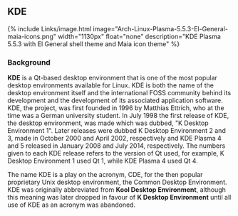 ## KDE
{% include Links/image.html image="Arch-Linux-Plasma-5.5.3-El-General-maia-icons.png" width="1130px" float="none" description="KDE Plasma 5.5.3 with El General shell theme and Maia icon theme" %}

### Background
**KDE** is a Qt-based desktop environment that is one of the most popular desktop environments available for Linux. KDE is both the name of the desktop environment itself and the international FOSS community behind its development and the development of its associated application software. KDE, the project, was first founded in 1996 by Matthias Ettrich, who at the time was a German university student. In July 1998 the first release of KDE, the desktop environment, was made which was dubbed, "K Desktop Environment 1". Later releases were dubbed K Desktop Environment 2 and 3, made in October 2000 and April 2002, respectively and KDE Plasma 4 and 5 released in January 2008 and July 2014, respectively. The numbers given to each KDE release refers to the version of Qt used, for example, K Desktop Environment 1 used Qt 1, while KDE Plasma 4 used Qt 4.

The name KDE is a play on the acronym, CDE, for the then popular proprietary Unix desktop environment, the Common Desktop Environment. KDE was originally abbreviated from **Kool Desktop Environment**, although this meaning was later dropped in favour of **K Desktop Environment** until all use of KDE as an acronym was abandoned.
